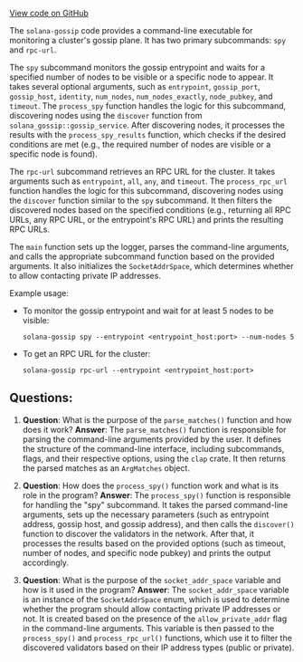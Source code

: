 [View code on GitHub](https://github.com/solana-labs/solana/blob/master/gossip/src/main.rs)

The `solana-gossip` code provides a command-line executable for monitoring a cluster's gossip plane. It has two primary subcommands: `spy` and `rpc-url`.

The `spy` subcommand monitors the gossip entrypoint and waits for a specified number of nodes to be visible or a specific node to appear. It takes several optional arguments, such as `entrypoint`, `gossip_port`, `gossip_host`, `identity`, `num_nodes`, `num_nodes_exactly`, `node_pubkey`, and `timeout`. The `process_spy` function handles the logic for this subcommand, discovering nodes using the `discover` function from `solana_gossip::gossip_service`. After discovering nodes, it processes the results with the `process_spy_results` function, which checks if the desired conditions are met (e.g., the required number of nodes are visible or a specific node is found).

The `rpc-url` subcommand retrieves an RPC URL for the cluster. It takes arguments such as `entrypoint`, `all`, `any`, and `timeout`. The `process_rpc_url` function handles the logic for this subcommand, discovering nodes using the `discover` function similar to the `spy` subcommand. It then filters the discovered nodes based on the specified conditions (e.g., returning all RPC URLs, any RPC URL, or the entrypoint's RPC URL) and prints the resulting RPC URLs.

The `main` function sets up the logger, parses the command-line arguments, and calls the appropriate subcommand function based on the provided arguments. It also initializes the `SocketAddrSpace`, which determines whether to allow contacting private IP addresses.

Example usage:

- To monitor the gossip entrypoint and wait for at least 5 nodes to be visible:

  ```
  solana-gossip spy --entrypoint <entrypoint_host:port> --num-nodes 5
  ```

- To get an RPC URL for the cluster:

  ```
  solana-gossip rpc-url --entrypoint <entrypoint_host:port>
  ```
## Questions: 
 1. **Question**: What is the purpose of the `parse_matches()` function and how does it work?
   **Answer**: The `parse_matches()` function is responsible for parsing the command-line arguments provided by the user. It defines the structure of the command-line interface, including subcommands, flags, and their respective options, using the `clap` crate. It then returns the parsed matches as an `ArgMatches` object.

2. **Question**: How does the `process_spy()` function work and what is its role in the program?
   **Answer**: The `process_spy()` function is responsible for handling the "spy" subcommand. It takes the parsed command-line arguments, sets up the necessary parameters (such as entrypoint address, gossip host, and gossip address), and then calls the `discover()` function to discover the validators in the network. After that, it processes the results based on the provided options (such as timeout, number of nodes, and specific node pubkey) and prints the output accordingly.

3. **Question**: What is the purpose of the `socket_addr_space` variable and how is it used in the program?
   **Answer**: The `socket_addr_space` variable is an instance of the `SocketAddrSpace` enum, which is used to determine whether the program should allow contacting private IP addresses or not. It is created based on the presence of the `allow_private_addr` flag in the command-line arguments. This variable is then passed to the `process_spy()` and `process_rpc_url()` functions, which use it to filter the discovered validators based on their IP address types (public or private).